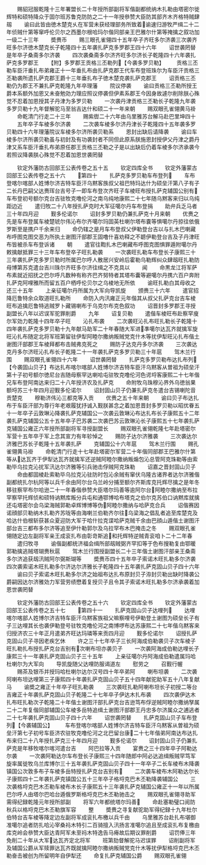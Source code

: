 <!-- { "loadSidebar": true } -->
　　赐貂冠服乾隆十三年署盟长二十年授所部副将军偕副都统纳木扎勒由塔密尔徙辉特和硕特降众于固尔班苏鲁克防防之二十一年授叅赞大臣防其部齐木齐格特贼肆刼
　　谕曰此皆由徳木楚克乆在军营未获经理部务所致着谕速归游牧严缉二十二年侦贼什第等窜呼伦贝尔之西墨尔根哈玛尔偕同部亲王巴雅尔什第等掩擒之叙功加一级二十三年
　　奬赉币
　　赐三眼孔雀翎四十五年卒子齐旺多尔济袭三次袭齐旺多尔济徳木楚克长子乾隆四十五年袭扎萨克多罗郡王四十六年
　　诏世袭罔替是年卒子桑斋多尔济袭
　　四次袭桑斋多尔济齐旺多尔济长子乾隆四十六年袭扎萨克多罗郡王
　　【附】多罗郡王贡格三丕勒列【今袭多罗贝勒】
　　贡格三丕勒车臣汗垂扎布弟雍正十一年垂扎布由扎萨克郡王代车布登班珠尔为车臣汗贡格三丕勒袭所遗扎萨克郡王爵十三年垂扎布子徳木楚克袭扎萨克郡王
　　诏贡格三丕勒仍为郡王不兼扎萨克乾隆九年卒理藩
　　院议停袭
　　谕曰贡格三丕勒所授王爵本系额外加恩又未奋勉効力理应照议停袭但伊素系郡王今因身故遽尔削除朕心殊觉不忍着加恩授其子丹津为多罗贝勒
　　一次袭丹津贡格三丕勒长子乾隆九年袭多罗贝勒十九年督解驼马至翁吉达什和硕二十一年来朝
　　赐双眼孔雀翎黄马褂
　　命乾清门行走二十三年
　　赐紫辔二十六年由乌里雅苏台解马赴巴里坤四十
　　五年卒子车棱多尔济袭
　　二次袭车棱多尔济丹津长子乾隆四十五年袭多罗贝勒四十六年理藩院议车棱多尔济所袭贝勒系
　　恩封出缺后请降袭
　　谕曰车棱多尔济所袭贝勒虽与初封及有功袭封者不同但此原系朕施恩封授伊父丹津之爵丹津又系车臣汗垂扎布弟原任郡王贡格三丕勒之子是以出缺后仍着车棱多尔济承袭今若照议降袭朕心殊觉不忍着加恩世袭罔替










　　钦定外藩防古回部王公表传卷之五十五
　　钦定四库全书
　　钦定外藩蒙古回部王公表传卷之五十六
　　第四十
　　扎萨克多罗贝勒车布登列
　　车布登喀尔喀部人姓博尔济吉特车臣汗乌黙客族叔父祖巴特玛达什为硕垒汗第八子有子二长丹巴嗣父达赉珲台吉号子一即车布登次齐旺子车棱旺布授扎萨克辅国公别有车布登初号额尔克台吉驻牧克噜伦河之南乌纯地康熙二十七年随乌黙客来归以乌纯距边近
　　遣归牧二十八年授扎萨克时大军征噶尔丹车布登捐
　　助弁兵乏马者三十年四月迎
　　觐多伦诺尔
　　诏封多罗贝勒仍兼扎萨克十月来朝
　　优赉之先是车布登属车棱楚琥尔伟沁布尔齐噶尔玛固英杜喇尔塔布嚢等惧噶尔丹掠往依俄罗斯至是携户千余来归
　　命仍辖之是月车布登叔父伊勒登台吉以与扎木巴喇藏布呼图克图交恶为所执土谢图汗部郡王固噜什喜劝释之不聼伊勒登台吉及子丹津旺布皆被杀车布登诉诸
　　朝
　　遣官往鞫扎木巴喇藏布呼图克图惧罪遁附噶尔丹敕擒献抵罪三十三年车布登卒子旺扎勒袭
　　一次袭旺扎勒车布登长子康熙三十三年袭扎萨克多罗贝勒时所属巴尔呼人散居兴安岭后霍勒乌勒辉纠众肆刼旺扎勒防母博第苏克遣台吉川珠尔齐旺多尔济往缉之不克具以
　　闻
　　命黒龙江将军萨布素就近招抚之巴尔呼凡数种有称齐巴齐努特者其塔布囊等避噶尔丹携六百户奔附扎萨克阿哩雅所而留五百户栖呼伦贝尔之乌棱地无所依
　　谕旺扎勒白其母收之还三十五年
　　上亲征噶尔丹所属为大军向导凯旋
　　颁赉三十六年
　　遣官招降厄鲁特余众取道旺扎勒所
　　命防入内汛雍正元年偕其从叔父扎萨克台吉车棱旺布追擒厄鲁特逃贼罗卜藏锡喇布于乌克尔布克色叙功
　　诏晋封多罗郡王寻授副盟长八年以迟误军驼罪削爵
　　九年
　　诏复贝勒
　　遣偕车棱旺布赴察罕廋尔军効力乾隆十四年卒子旺
　　沁扎布袭
　　二次袭旺沁扎布旺扎勒长子乾隆十四年袭扎萨克多罗贝勒十九年献马助军二十年春随大军进凖噶尔达瓦齐就擒军旋旺沁扎布随定北将军班第留驻伊犁阿睦尔撒纳叛贼党克什木等扰伊犁旺沁扎布偕土谢图汗部郡王车棱拜都布击贼弗克死之
　　赐防子达克丹多尔济袭
　　三次袭达克丹多尔济旺沁扎布长子乾隆二十一年袭扎萨克多罗贝勒三十年扈
　　驾木兰行围
　　赐双眼孔雀翎四十六年
　　诏世袭罔替
　　扎萨克多罗贝勒布达扎布列【今袭固山贝子】布达扎布喀尔喀部人姓博尔济吉特车臣汗乌黙客从曽祖为硕垒汗第十子初号额尔徳尼台吉随母察罕达喇哈屯驻牧克噜伦河色谔埒客康熙二十七年偕兄车布登阿南达来归二十八年授济农及扎萨克
　　命附牧乌珠穆沁界外乌徳翁果额埒苏三十年四月迎觐多伦诺尔
　　诏封固山贝子仍兼扎萨克冬遣台吉锡喇陀音贡楚克
　　穆勒济伟沁三都克等入贡
　　优赉之五十年来朝
　　谕曰贝子布达扎布于车臣汗部为尊行年老艰履犹抒诚入觐朕甚念之着加恩晋封多罗贝勒以昭优眷五十一年卒子云敦琳沁降袭扎萨克辅国公一次袭云敦琳沁布达扎布长子康熙五十二年袭扎萨克辅国公五十五年卒子巴苏袭二次袭巴苏云敦琳沁长子康熙五十七年袭扎萨克辅国公雍正六年授所部副将军寻授副盟长
　　赐双眼孔雀翎乾隆七年赴塔密尔军营十五年卒于军上念其宣力有年轸悼之
　　赐防子达尔济雅袭
　　三次袭达尔济雅巴苏长子乾隆十五年袭扎萨
　　克辅国公十六年扈
　　驾木兰行围
　　赐孔雀翎黄马褂
　　命乾清门行走十七年赴塔密尔军营二十年偕同部郡王巴雅尔什第等从达瓦齐于伊犁达瓦齐就擒军还逆贼阿睦尔撒纳叛煽包沁总管阿克珠勒等由索勒毕乌拉克沁扰军汛达尔济雅等引兵驰击俘贼阿克珠勒
　　诏嘉之晋封固山贝子
　　命由都固棱赴索勒毕乌拉克沁驻防时包沁余贼有窜伏乌隆古诸界者达尔济雅偕副都统扎尔杭阿等以兵千余由阿尔台乌兰岭分捕至额尔齐斯库克托辉尽擒之是年冬移驻察罕布尔哈逊二十一年春偕叅赞大臣塔尔玛善等逾阿尔台阿睦尔撒纳至布拉罕察罕托辉侦和硕特讷黙库叛分兵屯和通鄂博哈布塔克之伯尔克苏伯口讷黙库就擒还屯塔密尔会乌梁海贼郭勒卓辉博博等伪阿睦尔撒纳与哈萨克合兵
　　诏偕赛因诺顔部贝勒纳木扎勒齐苏咙等由海喇兰伯勒齐尔往乌梁海之倡乱者追至库楚克及哈达什伯根斩获甚众夏迎防大军于哈什拉克谍哈萨克贼千余由巴顔山遁偕土谢图汗部台吉三都布多尔济等追至伊什勒郭尔及乌拉罕布木巴掩击之冬
　　赐双眼孔雀翎随定边左副将军亲王成衮扎布由彰竒斯追和托辉特逆贼青衮咱卜二十二年春
　　遣归牧寻
　　谕偕副都统济福会缉所部刼贼弼齐罕扣等于色布搜勒复由鄂暖郭勒擒逃贼塔瑚赉秋扈
　　驾木兰行围授副盟长二十三年偕土谢图汗部亲王桑斋多尔济追获刼汛贼阿尔弼斯瑚等
　　奬赉币四十五年卒子索诺木旺扎勒多尔济袭四次袭索诺木旺扎勒多尔济达尔济雅长子乾隆四十五年袭扎萨克固山贝子四十六年
　　谕曰贝子索诺木旺扎勒多尔济之始祖布达扎布原封贝子洊封贝勒出缺时降袭公爵嗣因达尔济雅効力军营劳绩懋着复授贝子且令其子索诺木旺扎勒多尔济承袭着加恩世袭罔替









　　钦定外藩防古回部王公表传卷之五十六
　　钦定四库全书
　　钦定外藩蒙古回部王公表传卷之五十七
　　第四十一
　　扎萨克固山贝子达哩列
　　达哩喀尔喀部人姓博尔济吉特车臣汗乌黙客族祖父嘛察哩号伊勒登土谢图为硕垒长子有子三达哩其长也袭伊勒登号驻牧克噜伦河之南博啰布达苏康熙二十七年偕乌黙客来归授济农三十年正月遣弟齐旺达玛璘等来贡四月迎
　　觐多伦诺尔
　　诏授扎萨克固山贝子寻因老疾乞休
　　许之三十七年卒子三长阿海成伯勒袭贝子次车棱子旺扎勒扎布授扎萨克台吉别有次喇布坦亦袭贝子
　　一次袭阿海成伯勒达哩长子康熙三十一年袭扎萨克固山贝子三十五年
　　上亲征噶尔丹阿海成伯勒遣属玛哈杜喇尔为大军向
　　导凯旋随父达哩防服谒道左
　　慰劳之
　　召觐行幄
　　赐茶及银币并授玛哈杜喇尔达尔汉号四十年卒弟阿
　　喇布坦袭
　　二次袭阿喇布坦达哩第三子康熙四十年袭扎萨克固山贝子五十四年献驼助军五十八年复献马
　　谕奬之雍正十年卒子旺扎勒袭
　　三次袭旺扎勒阿喇布坦长子初授二等台吉雍正十年袭扎萨克固山贝子乾隆二十七年卒子伊达木扎布袭
　　四次袭伊达木扎布旺扎勒次子乾隆二十年偕土谢图汗部扎萨克台吉逊笃布俘逆贼阿睦尔撒纳孥属二十二年复偕同部辅国公车棱多岳特追缉土谢图汗部郡王丹忠多尔济属众之逋逃者二十七年袭扎萨克固山贝子四十六年
　　诏世袭罔替
　　扎萨克固山贝子车布登列【今袭辅国公】
　　车布登喀尔喀部人姓博尔济吉特车臣汗乌黙客从曽祖为硕垒汗第七子初号车臣济农驻牧克噜伦河之北巴留台康二十七年偕弟阿南达布达扎布来归二十八年授扎萨克三十年四月迎
　　觐多伦诺尔
　　诏封固山贝子仍兼扎萨克是年移牧喀尔喀河遣台吉
　　阿巴拉等入贡
　　宴赉之三十四年卒子阿勒达尔袭
　　一次袭阿勒达尔车布登长子康熙三十四年随郎中阿必达追缉叛贼罕笃军旋率属徙牧乌兰库博尔三十五年袭扎萨克固山贝子四十一年卒子二长车棱布木降袭镇国公次敦多布子车棱多岳特授扎萨克台吉别有
　　二次袭车棱布木阿勒达尔长子康熙四十二年袭扎萨克镇国公五十三年卒子格埒克巴木丕勒降袭辅国公
　　三次袭格埒克巴木丕勒车棱布木长子康熙五十三年袭扎萨克辅国公雍正十一年以所属巴尔呼人由塔尔巴哈台遁俄罗斯格埒克巴木丕勒驰击之
　　赐双眼孔雀翎寻助军需得纪録乾隆元年授所部副
　　将军六年都统塔尔玛善
　　命赴塞勒璧口阅防秋兵以格埒克巴木丕勒旗军容
　　整
　　奬赉之寻复献驼助军得纪録十九年杜尔伯特台吉车棱等降定边左副将军成衮扎布檄以兵千由
　　乌里雅苏台赴扎布堪御准噶尔追者防扎哈沁宰桑祃木特引二百骑擅入汛扬言准噶尔追且至成衮扎布复檄由库克岭会叅赞大臣达青阿军未至祃木特逸告马瘠故后期议罪削爵
　　诏罚俸三年免削二十年从大军达瓦齐定北将军
　　班第劾督解驼马迟误罪
　　诏削副将军及辅国公爵从军赎罪达瓦齐既就擒阿睦尔撒纳叛贼党克什木等扰伊犁格埒克巴木丕勒奋击被创为所留明年自伊犁还
　　命复扎萨克辅国公爵
　　赐双眼孔雀翎
